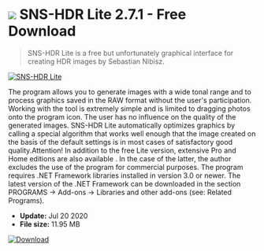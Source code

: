 # ![](https://cdn.softexe.net/static/icon/win.gif) SNS-HDR Lite 2.7.1 - Free Download

> SNS-HDR Lite is a free but unfortunately graphical interface for creating HDR images by Sebastian Nibisz.

[![SNS-HDR Lite](https://gallery.dpcdn.pl/imgc/Tools/924/g_-_420x350_1.5_-_x20100507211024.png)](https://softexe.net/win/multimedia/graphics-editors/sns-hdr-lite:pRdbd.html)

The program allows you to generate images with a wide tonal range and to process graphics saved in the RAW format without the user's participation. Working with the tool is extremely simple and is limited to dragging photos onto the program icon. The user has no influence on the quality of the generated images. SNS-HDR Lite automatically optimizes graphics by calling a special algorithm that works well enough that the image created on the basis of the default settings is in most cases of satisfactory good quality.Attention!
 In addition to the free Lite version, extensive Pro and Home editions are also available . In the case of the latter, the author excludes the use of the program for commercial purposes.
 The program requires .NET Framework libraries installed in version 3.0 or newer. The latest version of the .NET Framework can be downloaded in the section PROGRAMS -&gt; Add-ons -&gt; Libraries and other add-ons (see: Related Programs).


- **Update:** Jul 20 2020
- **File size:** 11.95 MB

[![Download](https://cdn.softexe.net/static/img/download.png)](https://softexe.net/win/multimedia/graphics-editors/sns-hdr-lite:pRdbd.html)

